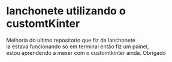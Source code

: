 # lanchonete utilizando o customtKinter

<div>
Melhoria do ultimo repositorio que fiz da lanchonete <br>
la estava funcionando só em terminal então fiz um painel,<br>
estou aprendendo a mexer com o customtkinter ainda. Obrigado
</div>
